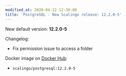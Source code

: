 ```yaml
---
modified_at: 2020-04-22 12:30:00
title: 'PostgreSQL - New Scalingo release: 12.2.0-5'
---
```


New default version: **12.2.0-5**

Changelog:
- Fix permission issue to access a folder

Docker image on [Docker Hub](https://hub.docker.com/r/scalingo/postgresql):

* `scalingo/postgresql:12.2.0-5`
